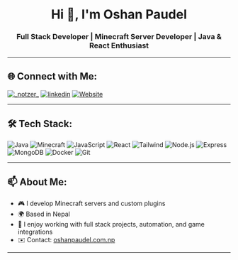 <h1 align="center">Hi 👋, I'm Oshan Paudel</h1>
<h3 align="center">Full Stack Developer | Minecraft Server Developer | Java & React Enthusiast</h3>

---

## 🌐 Connect with Me:
<p align="left">
  <a href="https://instagram.com/_notzer_" target="blank"><img align="center" src="https://img.shields.io/badge/Instagram-E4405F?style=for-the-badge&logo=instagram&logoColor=white" alt="_notzer_" /></a>
  <a href="https://www.linkedin.com/in/oshan-poudel-966172361/" target="blank"><img align="center" src="https://img.shields.io/badge/LinkedIn-blue?style=for-the-badge&logo=linkedin&logoColor=white" alt="linkedin" /></a>
  <a href="https://oshanpaudel.com.np" target="blank"><img align="center" src="https://img.shields.io/badge/Website-000?style=for-the-badge&logo=Google-Chrome&logoColor=white" alt="Website" /></a>
</p>

---

## 🛠️ Tech Stack:
<p align="left">
  <img src="https://img.shields.io/badge/Java-%23ED8B00?style=for-the-badge&logo=java&logoColor=white" alt="Java"/>
  <img src="https://img.shields.io/badge/Minecraft-47A248?style=for-the-badge&logo=minecraft&logoColor=white" alt="Minecraft"/>
  <img src="https://img.shields.io/badge/JavaScript-F7DF1E?style=for-the-badge&logo=javascript&logoColor=black" alt="JavaScript"/>
  <img src="https://img.shields.io/badge/React-%2361DAFB?style=for-the-badge&logo=react&logoColor=black" alt="React"/>
  <img src="https://img.shields.io/badge/Tailwind_CSS-38B2AC?style=for-the-badge&logo=tailwind-css&logoColor=white" alt="Tailwind"/>
  <img src="https://img.shields.io/badge/Node.js-339933?style=for-the-badge&logo=nodedotjs&logoColor=white" alt="Node.js"/>
  <img src="https://img.shields.io/badge/Express.js-404D59?style=for-the-badge" alt="Express"/>
  <img src="https://img.shields.io/badge/MongoDB-4EA94B?style=for-the-badge&logo=mongodb&logoColor=white" alt="MongoDB"/>
  <img src="https://img.shields.io/badge/Docker-2496ED?style=for-the-badge&logo=docker&logoColor=white" alt="Docker"/>
  <img src="https://img.shields.io/badge/Git-F05032?style=for-the-badge&logo=git&logoColor=white" alt="Git"/>
</p>

---

## 📫 About Me:
- 🎮 I develop Minecraft servers and custom plugins
- 🌍 Based in Nepal
- 🧠 I enjoy working with full stack projects, automation, and game integrations
- ✉️ Contact: [oshanpaudel.com.np](https://oshanpaudel.com.np)

---
